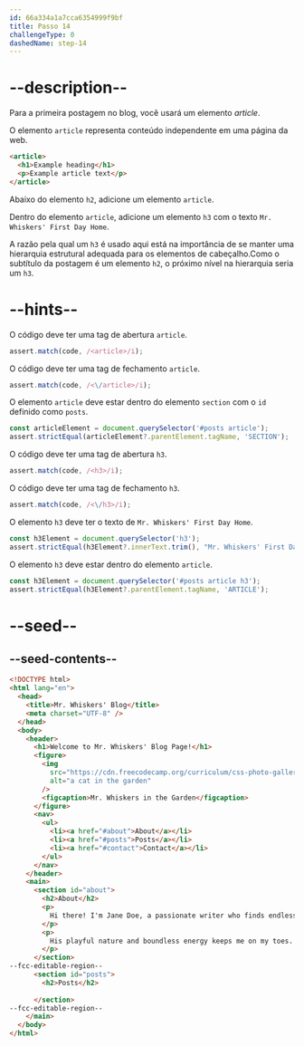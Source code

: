 ```yaml
---
id: 66a334a1a7cca6354999f9bf
title: Passo 14
challengeType: 0
dashedName: step-14
---
```


# --description--

Para a primeira postagem no blog, você usará um elemento <dfn>article</dfn>.

O elemento `article` representa conteúdo independente em uma página da web.

```html
<article>
  <h1>Example heading</h1>
  <p>Example article text</p>
</article>
```

Abaixo do elemento `h2`, adicione um elemento `article`.

Dentro do elemento `article`, adicione um elemento `h3` com o texto `Mr. Whiskers' First Day Home`.

A razão pela qual um `h3` é usado aqui está na importância de se manter uma hierarquia estrutural adequada para os elementos de cabeçalho.Como o subtítulo da postagem é um elemento `h2`, o próximo nível na hierarquia seria um `h3`.

# --hints--

O código deve ter uma tag de abertura `article`.

```js
assert.match(code, /<article>/i);
```

O código deve ter uma tag de fechamento `article`.

```js
assert.match(code, /<\/article>/i);
```

O elemento `article` deve estar dentro do elemento `section` com o `id` definido como `posts`.

```js
const articleElement = document.querySelector('#posts article');
assert.strictEqual(articleElement?.parentElement.tagName, 'SECTION');
```

O código deve ter uma tag de abertura `h3`.

```js
assert.match(code, /<h3>/i);
```

O código deve ter uma tag de fechamento `h3`.

```js
assert.match(code, /<\/h3>/i);
```

O elemento `h3` deve ter o texto de `Mr. Whiskers' First Day Home`.

```js
const h3Element = document.querySelector('h3');
assert.strictEqual(h3Element?.innerText.trim(), "Mr. Whiskers' First Day Home");
```

O elemento `h3` deve estar dentro do elemento `article`.

```js
const h3Element = document.querySelector('#posts article h3');
assert.strictEqual(h3Element?.parentElement.tagName, 'ARTICLE');
```

# --seed--

## --seed-contents--

```html
<!DOCTYPE html>
<html lang="en">
  <head>
    <title>Mr. Whiskers' Blog</title>
    <meta charset="UTF-8" />
  </head>
  <body>
    <header>
      <h1>Welcome to Mr. Whiskers' Blog Page!</h1>
      <figure>
        <img
          src="https://cdn.freecodecamp.org/curriculum/css-photo-gallery/1.jpg"
          alt="a cat in the garden"
        />
        <figcaption>Mr. Whiskers in the Garden</figcaption>
      </figure>
      <nav>
        <ul>
          <li><a href="#about">About</a></li>
          <li><a href="#posts">Posts</a></li>
          <li><a href="#contact">Contact</a></li>
        </ul>
      </nav>
    </header>
    <main>
      <section id="about">
        <h2>About</h2>
        <p>
          Hi there! I'm Jane Doe, a passionate writer who finds endless inspiration in the antics of my beloved cat, Mr. Whiskers.
        </p>
        <p>
          His playful nature and boundless energy keeps me on my toes. I love him so much.
        </p>
      </section>
--fcc-editable-region--
      <section id="posts">
        <h2>Posts</h2>
        
      </section>
--fcc-editable-region--
    </main>
  </body>
</html>
```
